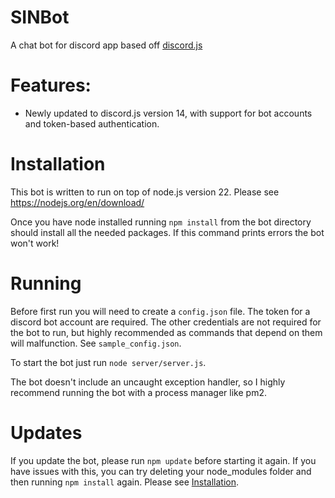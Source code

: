 # SINBot

A chat bot for discord app based off <a href="https://github.com/hydrabolt/discord.js/">discord.js</a>

# Features:
- Newly updated to discord.js version 14, with support for bot accounts and token-based authentication.

# Installation

This bot is written to run on top of node.js version 22. Please see https://nodejs.org/en/download/

Once you have node installed running `npm install` from the bot directory should install all the needed packages. If this command prints errors the bot won't work!

# Running
Before first run you will need to create a `config.json` file. The token for a discord bot account are required. The other credentials are not required for the bot to run, but highly recommended as commands that depend on them will malfunction. See `sample_config.json`.

To start the bot just run
`node server/server.js`.

The bot doesn't include an uncaught exception handler, so I highly recommend running the bot with a process manager like pm2.

# Updates
If you update the bot, please run `npm update` before starting it again. If you have
issues with this, you can try deleting your node_modules folder and then running
`npm install` again. Please see [Installation](#Installation).
